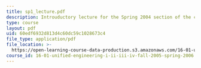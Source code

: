 ```yaml
---
title: sp1_lecture.pdf
description: Introuductory lecture for the Spring 2004 section of the course.
type: course
layout: pdf
uid: 60edf6932d813d4c60dc59c1028673c4
file_type: application/pdf
file_location: >-
  https://open-learning-course-data-production.s3.amazonaws.com/16-01-unified-engineering-i-ii-iii-iv-fall-2005-spring-2006/60edf6932d813d4c60dc59c1028673c4_sp1_lecture.pdf
course_id: 16-01-unified-engineering-i-ii-iii-iv-fall-2005-spring-2006
---
```

